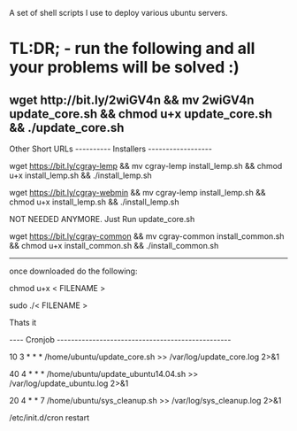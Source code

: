 A set of shell scripts I use to deploy various ubuntu servers.

<h1>TL:DR;  - run the following and all your problems will be solved :)</h1>

<h2> wget http://bit.ly/2wiGV4n && mv 2wiGV4n update_core.sh && chmod u+x update_core.sh && ./update_core.sh </h2>


Other Short URLs
---------- Installers ------------------

wget https://bit.ly/cgray-lemp && mv cgray-lemp install_lemp.sh && chmod u+x install_lemp.sh && ./install_lemp.sh

wget https://bit.ly/cgray-webmin && mv cgray-lemp install_lemp.sh && chmod u+x install_lemp.sh && ./install_lemp.sh

NOT NEEDED ANYMORE. Just Run update_core.sh

wget https://bit.ly/cgray-common && mv cgray-common install_common.sh && chmod u+x install_common.sh && ./install_common.sh

------------------------------------------
once downloaded do the following:

chmod u+x < FILENAME >

sudo ./< FILENAME >


Thats it

----  Cronjob -------------------------------------------------

10 3 * * * /home/ubuntu/update_core.sh >> /var/log/update_core.log 2>&1

40 4 * * * /home/ubuntu/update_ubuntu14.04.sh >> /var/log/update_ubuntu.log 2>&1

20 4 * * 7 /home/ubuntu/sys_cleanup.sh >> /var/log/sys_cleanup.log 2>&1

/etc/init.d/cron restart
